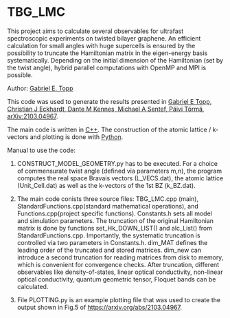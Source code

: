 # TBG_LMC
This project aims to calculate several observables for ultrafast spectroscopic experiments on twisted bilayer graphene. An efficient calculation for small angles with huge supercells is ensured by the possibility to truncate the Hamiltonian matrix in the eigen-energy basis systematically. Depending on the initial dimension of the Hamiltonian (set by the twist angle), hybrid parallel computations with OpenMP and MPI is possible. 

Author:
    [Gabriel E. Topp](fizztopp@gmail.com)

This code was used to generate the results presented in [Gabriel E Topp, Christian J Eckhardt, Dante M Kennes, Michael A Sentef, Päivi Törmä, arXiv:2103.04967](https://arxiv.org/abs/2103.04967).

The main code is written in [C++](https://isocpp.org/). The construction of the atomic lattice / k-vectors and plotting is done with [Python](https://www.python.org/).

Manual to use the code:

1) CONSTRUCT_MODEL_GEOMETRY.py has to be executed. For a choice of commensurate twist angle (defined via parameters m,n), the program computes the real space Bravais vectors (L_VECS.dat), the atomic lattice (Unit_Cell.dat) as well as the k-vectors of the 1st BZ (k_BZ.dat).

2) The main code conists three source files: TBG_LMC.cpp (main), StandardFunctions.cpp(standard mathematical operations), and Functions.cpp(project specific functions). Constants.h sets all model and simulation parameters.
   The truncation of the original Hamiltonian matrix is done by functions set_Hk_DOWN_LIST() and alc_List() from  StandardFunctions.cpp. Importantly, the systematic truncation is controlled via two parameters in Constants.h. dim_MAT defines the leading order of the truncated and stored matrices. dim_new can introduce a second truncation for reading matrices from disk to memory, which is convenient for convergence checks. 
   After truncation, different observables like density-of-states, linear optical conductivity, non-linear optical conductivity, quantum geometric tensor, Floquet bands can be calculated.

3) File PLOTTING.py is an example plotting file that was used to create the output shown in Fig.5 of https://arxiv.org/abs/2103.04967.
